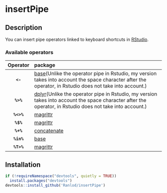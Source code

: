 insertPipe
================

Description
-----------

You can insert pipe operators linked to keyboard shortcuts in [RStudio](https://www.rstudio.com/products/RStudio/).

### Available operators

<table>
<colgroup>
<col width="13%" />
<col width="86%" />
</colgroup>
<thead>
<tr class="header">
<th align="center">Operator</th>
<th align="left">package</th>
</tr>
</thead>
<tbody>
<tr class="odd">
<td align="center"><strong><code>&lt;-</code></strong></td>
<td align="left"><a href="https://rdrr.io/r/base/assignOps.html">base</a>(Unlike the operator pipe in Rstudio, my version takes into account the space character after the operator, in Rstudio does not take into account.)</td>
</tr>
<tr class="odd">
<td align="center"><strong><code>%&gt;%</code></strong></td>
<td align="left"><a href="https://dplyr.tidyverse.org/">dplyr</a>(Unlike the operator pipe in Rstudio, my version takes into account the space character after the operator, in Rstudio does not take into account.)</td>
</tr>
<tr class="odd">
<td align="center"><strong><code>%&lt;&gt;%</code></strong></td>
<td align="left"><a href="https://magrittr.tidyverse.org/">magrittr</a></td>
</tr>
<tr class="odd">
<td align="center"><strong><code>%$%</code></strong></td>
<td align="left"><a href="https://magrittr.tidyverse.org/">magrittr</a></td>
</tr>
<tr class="odd">
<td align="center"><strong><code>%+%</code></strong></td>
<td align="left"><a href="https://github.com/jamesdunham/concatenate">concatenate</a></td>
</tr>
<tr class="odd">
<td align="center"><strong><code>%in%</code></strong></td>
<td align="left"><a href="https://stat.ethz.ch/R-manual/R-devel/library/base/html/match.html">base</a></td>
</tr>
<tr class="odd">
<td align="center"><strong><code>%T&gt;%</code></strong></td>
<td align="left"><a href="https://magrittr.tidyverse.org/">magrittr</a></td>
</tr>
</tbody>
</table>

Installation
------------

``` r
if (!requireNamespace("devtools", quietly = TRUE))
  install.packages("devtools")
devtools::install_github('Ranlod/insertPipe')
```
